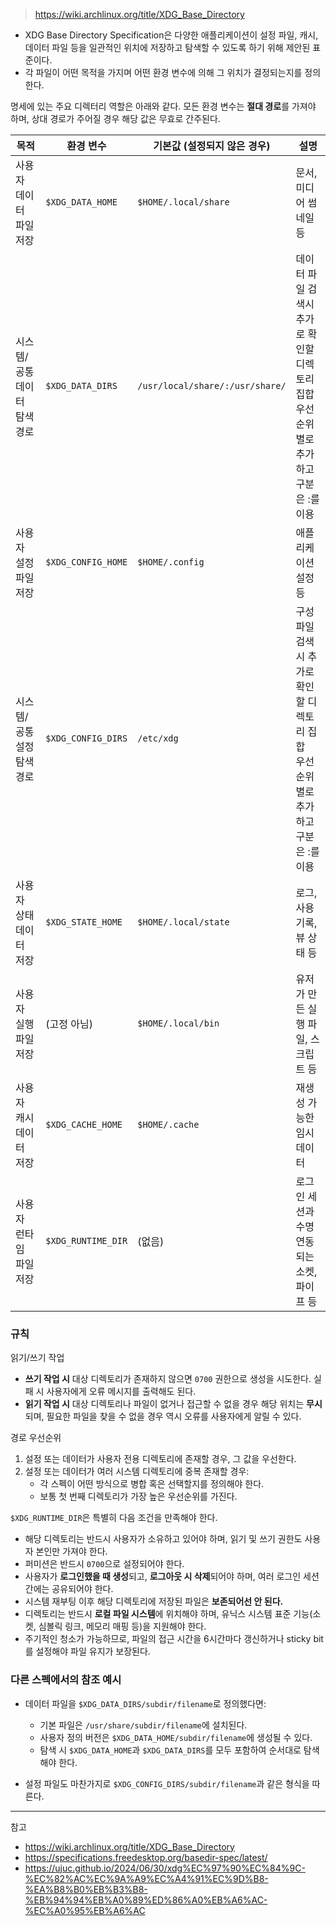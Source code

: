 > <https://wiki.archlinux.org/title/XDG_Base_Directory>

- XDG Base Directory Specification은 다양한 애플리케이션이 설정 파일, 캐시, 데이터 파일 등을 일관적인 위치에 저장하고 탐색할 수 있도록 하기 위해 제안된 표준이다.
- 각 파일이 어떤 목적을 가지며 어떤 환경 변수에 의해 그 위치가 결정되는지를 정의한다.

명세에 있는 주요 디렉터리 역할은 아래와 같다. 모든 환경 변수는 **절대 경로**를 가져야 하며, 상대 경로가 주어질 경우 해당 값은 무효로 간주된다.

| 목적 | 환경 변수 | 기본값 (설정되지 않은 경우) | 설명 |
|------|-----------|-----------------------------|------|
| 사용자 데이터 파일 저장 | `$XDG_DATA_HOME` | `$HOME/.local/share` | 문서, 미디어 썸네일 등 |
| 시스템/공통 데이터 탐색 경로 | `$XDG_DATA_DIRS` | `/usr/local/share/:/usr/share/` | 데이터 파일 검색시 추가로 확인할 디렉토리 집합<br/>우선 순위별로 추가하고 구분은 :를 이용 |
| 사용자 설정 파일 저장 | `$XDG_CONFIG_HOME` | `$HOME/.config` | 애플리케이션 설정 등 |
| 시스템/공통 설정 탐색 경로 | `$XDG_CONFIG_DIRS` | `/etc/xdg` | 구성 파일 검색시 추가로 확인할 디렉토리 집합<br/>우선 순위별로 추가하고 구분은 :를 이용 |
| 사용자 상태 데이터 저장 | `$XDG_STATE_HOME` | `$HOME/.local/state` | 로그, 사용 기록, 뷰 상태 등 |
| 사용자 실행 파일 저장 | (고정 아님) | `$HOME/.local/bin` | 유저가 만든 실행 파일, 스크립트 등 |
| 사용자 캐시 데이터 저장 | `$XDG_CACHE_HOME` | `$HOME/.cache` | 재생성 가능한 임시 데이터 |
| 사용자 런타임 파일 저장 | `$XDG_RUNTIME_DIR` | (없음) | 로그인 세션과 수명 연동되는 소켓, 파이프 등 |

### 규칙

읽기/쓰기 작업

- **쓰기 작업 시** 대상 디렉토리가 존재하지 않으면 `0700` 권한으로 생성을 시도한다. 실패 시 사용자에게 오류 메시지를 출력해도 된다.
- **읽기 작업 시** 대상 디렉토리나 파일이 없거나 접근할 수 없을 경우 해당 위치는 **무시**되며, 필요한 파일을 찾을 수 없을 경우 역시 오류를 사용자에게 알릴 수 있다.

경로 우선순위

1. 설정 또는 데이터가 사용자 전용 디렉토리에 존재할 경우, 그 값을 우선한다.
2. 설정 또는 데이터가 여러 시스템 디렉토리에 중복 존재할 경우:
   - 각 스펙이 어떤 방식으로 병합 혹은 선택할지를 정의해야 한다.
   - 보통 첫 번째 디렉토리가 가장 높은 우선순위를 가진다.

`$XDG_RUNTIME_DIR`은 특별히 다음 조건을 만족해야 한다.

- 해당 디렉토리는 반드시 사용자가 소유하고 있어야 하며, 읽기 및 쓰기 권한도 사용자 본인만 가져야 한다.
- 퍼미션은 반드시 `0700`으로 설정되어야 한다.
- 사용자가 **로그인했을 때 생성**되고, **로그아웃 시 삭제**되어야 하며, 여러 로그인 세션 간에는 공유되어야 한다.
- 시스템 재부팅 이후 해당 디렉토리에 저장된 파일은 **보존되어선 안 된다.**
- 디렉토리는 반드시 **로컬 파일 시스템**에 위치해야 하며, 유닉스 시스템 표준 기능(소켓, 심볼릭 링크, 메모리 매핑 등)을 지원해야 한다.
- 주기적인 청소가 가능하므로, 파일의 접근 시간을 6시간마다 갱신하거나 sticky bit를 설정해야 파일 유지가 보장된다.

### 다른 스펙에서의 참조 예시

- 데이터 파일을 `$XDG_DATA_DIRS/subdir/filename`로 정의했다면:
  - 기본 파일은 `/usr/share/subdir/filename`에 설치된다.
  - 사용자 정의 버전은 `$XDG_DATA_HOME/subdir/filename`에 생성될 수 있다.
  - 탐색 시 `$XDG_DATA_HOME`과 `$XDG_DATA_DIRS`를 모두 포함하여 순서대로 탐색해야 한다.

- 설정 파일도 마찬가지로 `$XDG_CONFIG_DIRS/subdir/filename`과 같은 형식을 따른다.

---

참고

- <https://wiki.archlinux.org/title/XDG_Base_Directory>
- <https://specifications.freedesktop.org/basedir-spec/latest/>
- <https://ujuc.github.io/2024/06/30/xdg%EC%97%90%EC%84%9C-%EC%82%AC%EC%9A%A9%EC%A4%91%EC%9D%B8-%EA%B8%B0%EB%B3%B8-%EB%94%94%EB%A0%89%ED%86%A0%EB%A6%AC-%EC%A0%95%EB%A6%AC>

